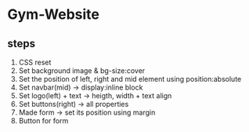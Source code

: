 # Gym-Website
## steps
1) CSS reset
2) Set background image & bg-size:cover
3) Set the position of left, right and mid element using position:absolute
4) Set navbar(mid) -> display:inline block
5) Set logo(left) + text -> heigth, width + text align
6) Set buttons(right) -> all properties
7) Made form -> set its position using margin
8) Button for form
